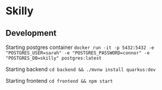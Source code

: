# Skilly

## Development

Starting postgres container
`docker run -it -p 5432:5432 -e "POSTGRES_USER=sarah" -e "POSTGRES_PASSWORD=connor" -e "POSTGRES_DB=skilly" postgres:latest`

Starting backend
`cd backend && ./mvnw install quarkus:dev`

Starting frontend
`cd frontend && npm start`
